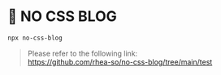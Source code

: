 # 🚀 NO CSS BLOG

```sh
npx no-css-blog
```

> Please refer to the following link:  
> https://github.com/rhea-so/no-css-blog/tree/main/test

